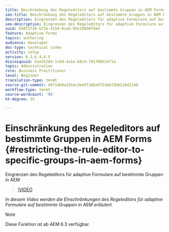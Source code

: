 ```yaml
---
title: Beschränkung des Regeleditors auf bestimmte Gruppen in AEM Forms
seo-title: Beschränkung des Regeleditors auf bestimmte Gruppen in AEM Forms
description: Eingrenzen des Regeleditors für adaptive Formulare auf bestimmte Gruppen in AEM
seo-description: Eingrenzen des Regeleditors für adaptive Formulare auf bestimmte Gruppen in AEM
uuid: b50f3736-b72e-4154-9ca5-95e10606f4ad
feature: Adaptive Forms
topics: authoring
audience: developer
doc-type: technical video
activity: setup
version: 6.3,6.4,6.5
discoiquuid: 5aa35204-1c6d-4a1e-b8cd-79170653471a
topic: Administration
role: Business Practitioner
level: Beginner
translation-type: tm+mt
source-git-commit: d9714b9a291ec3ee5f3dba9723de72bb120d2149
workflow-type: tm+mt
source-wordcount: '95'
ht-degree: 3%

---
```



# Einschränkung des Regeleditors auf bestimmte Gruppen in AEM Forms {#restricting-the-rule-editor-to-specific-groups-in-aem-forms}

Eingrenzen des Regeleditors für adaptive Formulare auf bestimmte Gruppen in AEM

>[!VIDEO](https://video.tv.adobe.com/v/19470?quality=9&learn=on)

*In diesem Video werden die Einschränkungen des Regeleditors für adaptive Formulare auf bestimmte Gruppen in AEM erläutert.*

>[!NOTE]
>
>Diese Funktion ist ab AEM 6.3 verfügbar.

